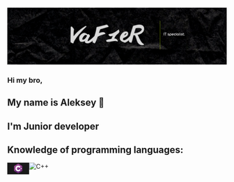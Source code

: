 [![Header](https://github.com/Leshawolf/Leshawolf/blob/main/Image.png)](https://github.com/Leshawolf)

### Hi my bro, 
## My name is Aleksey 👋
## I'm Junior developer

## Knowledge of programming languages:

<img align="left" alt="C#" width="50px" src="https://github.com/Leshawolf/Leshawolf/blob/main/C%23.jpeg" />
<img align="left" alt="C++" width="50px" src="" />